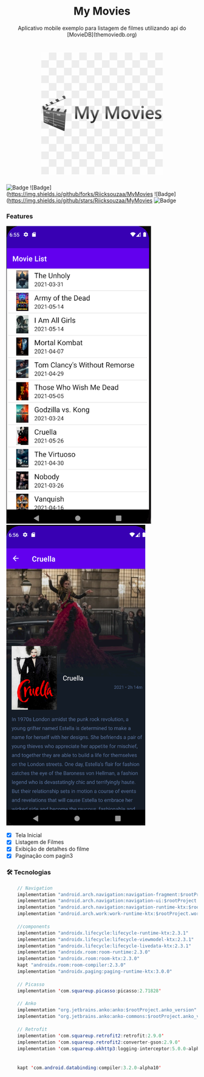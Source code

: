 <h1 align="center">My Movies</h1>
<p align="center">Aplicativo mobile exemplo para listagem de filmes utilizando api do [MovieDB](themoviedb.org)<br></p>

<h1 align="center">
  <img alt="MyMovie" title="#" src="images/logo2.png" />
</h1>

![Badge](https://img.shields.io/github/issues/Riicksouzaa/MyMovies?color=green)
![Badge](https://img.shields.io/github/forks/Riicksouzaa/MyMovies
![Badge](https://img.shields.io/github/stars/Riicksouzaa/MyMovies
![Badge](https://img.shields.io/apm/l/vim-mode)

### Features

<img alt="Consus" title="#" src="images/demo1.png" />

<img alt="Consus" title="#" src="images/demo2.png" />

- [x] Tela Inicial
- [x] Listagem de Filmes
- [x] Exibição de detalhes do filme
- [x] Paginação com pagin3

### 🛠 Tecnologias

```java
	// Navigation
	implementation "android.arch.navigation:navigation-fragment:$rootProject.nav_version"
	implementation "android.arch.navigation:navigation-ui:$rootProject.nav_version"
	implementation "android.arch.navigation:navigation-runtime-ktx:$rootProject.nav_version"
	implementation "android.arch.work:work-runtime-ktx:$rootProject.workVersion"

	//components
	implementation "androidx.lifecycle:lifecycle-runtime-ktx:2.3.1"
	implementation "androidx.lifecycle:lifecycle-viewmodel-ktx:2.3.1"
	implementation "androidx.lifecycle:lifecycle-livedata-ktx:2.3.1"
	implementation "androidx.room:room-runtime:2.3.0"
	implementation "androidx.room:room-ktx:2.3.0"
	kapt "androidx.room:room-compiler:2.3.0"
	implementation "androidx.paging:paging-runtime-ktx:3.0.0"

	// Picasso
	implementation 'com.squareup.picasso:picasso:2.71828'

	// Anko
	implementation "org.jetbrains.anko:anko:$rootProject.anko_version"
	implementation "org.jetbrains.anko:anko-commons:$rootProject.anko_version"

	// Retrofit
	implementation 'com.squareup.retrofit2:retrofit:2.9.0'
	implementation 'com.squareup.retrofit2:converter-gson:2.9.0'
	implementation 'com.squareup.okhttp3:logging-interceptor:5.0.0-alpha.2'


	kapt 'com.android.databinding:compiler:3.2.0-alpha10'
```